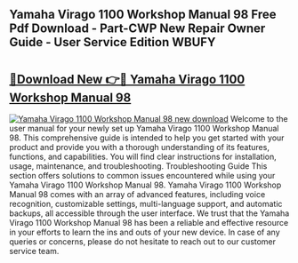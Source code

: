 ## Yamaha Virago 1100 Workshop Manual 98 Free Pdf Download - Part-CWP New Repair Owner Guide - User Service Edition WBUFY

# <h2><a href="http://bc54066.oget.top/?id=Yamaha+Virago+1100+Workshop+Manual+98">🔗Download New 👉🔴 Yamaha Virago 1100 Workshop Manual 98</a></h2>

[![Yamaha Virago 1100 Workshop Manual 98 new download](https://i.imgur.com/5g1atiW.png)](http://bc54066.oget.top/?id=Yamaha+Virago+1100+Workshop+Manual+98)
Welcome to the user manual for your newly set up Yamaha Virago 1100 Workshop Manual 98. This comprehensive guide is intended to help you get started with your product and provide you with a thorough understanding of its features, functions, and capabilities. You will find clear instructions for installation, usage, maintenance, and troubleshooting. Troubleshooting Guide This section offers solutions to common issues encountered while using your Yamaha Virago 1100 Workshop Manual 98. Yamaha Virago 1100 Workshop Manual 98 comes with an array of advanced features, including voice recognition, customizable settings, multi-language support, and automatic backups, all accessible through the user interface. We trust that the Yamaha Virago 1100 Workshop Manual 98 has been a reliable and effective resource in your efforts to learn the ins and outs of your new device. In case of any queries or concerns, please do not hesitate to reach out to our customer service team.
